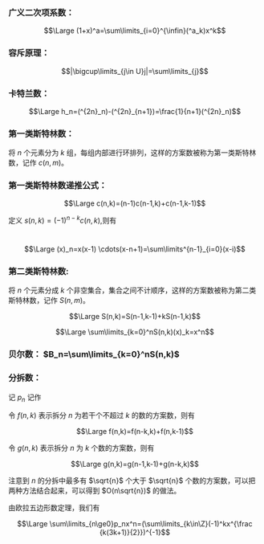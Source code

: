 ### 广义二次项系数：

$$\Large (1+x)^a=\sum\limits_{i=0}^{\infin}(^a_k)x^k$$

### 容斥原理：

$$|\bigcup\limits_{j\in U}j|=\sum\limits_{j}$$

### 卡特兰数：

$$\Large h_n=(^{2n}_n)-(^{2n}_{n+1})=\frac{1}{n+1}(^{2n}_n)$$

### 第一类斯特林数：

将 $n$ 个元素分为 $k$ 组，每组内部进行环排列，这样的方案数被称为第一类斯特林数，记作 $c(n,m)$。

### 第一类斯特林数递推公式：

$$\Large c(n,k)=(n-1)c(n-1,k)+c(n-1,k-1)$$

定义 $s(n,k) = (-1)^{n-k}c(n,k)$,则有

​	$$\Large (x)_n=x(x-1) \cdots(x-n+1)=\sum\limits^{n-1}_{i=0}(x-i)$$

### 第二类斯特林数:

将 $n$ 个元素分成 $k$ 个非空集合，集合之间不计顺序，这样的方案数被称为第二类斯特林数，记作 $S(n,m)$。

$$\Large S(n,k)=S(n-1,k-1)+kS(n-1,k)$$

$$\Large \sum\limits_{k=0}^nS(n,k)(x)_k=x^n$$

### 贝尔数： $B_n=\sum\limits_{k=0}^nS(n,k)$

### 分拆数：

记 $p_n$ 记作

令 $f(n,k)$ 表示拆分 $n$ 为若干个不超过 $k$ 的数的方案数，则有

$$\Large f(n,k)=f(n-k,k)+f(n,k-1)$$

令 $g(n,k)$ 表示拆分 $n$ 为 $k$ 个数的方案数，则有

$$\Large g(n,k)=g(n-1,k-1)+g(n-k,k)$$

注意到 $n$ 的分拆中最多有 $\sqrt{n}$ 个大于 $\sqrt{n}$ 个数的方案数，可以把两种方法结合起来，可以得到 $O(n\sqrt{n})$ 的做法。

由欧拉五边形数定理，我们有

$$\Large \sum\limits_{n\ge0}p_nx^n=(\sum\limits_{k\in\Z}(-1)^kx^{\frac {k(3k+1)}{2}})^{-1}$$